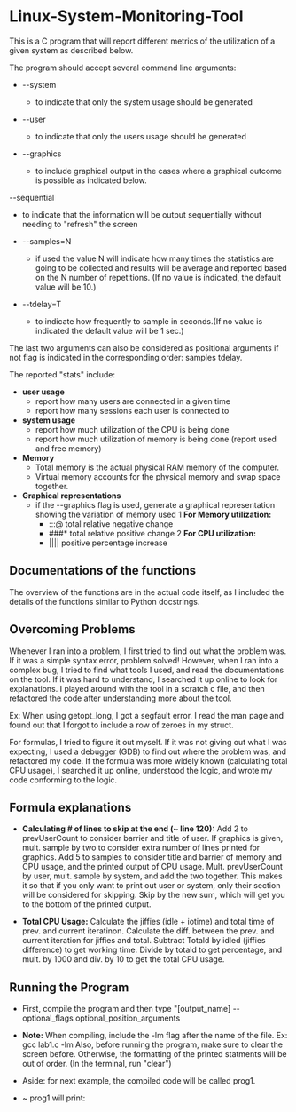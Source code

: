 # Linux-System-Monitoring-Tool

This is a C program that will report different metrics of the utilization of a given system as described below.

The program should accept several command line arguments:

- --system
  - to indicate that only the system usage should be generated

- --user
  - to indicate that only the users usage should be generated

- --graphics
  - to include graphical output in the cases where a graphical outcome is possible as indicated below.

--sequential
  - to indicate that the information will be output sequentially without needing to "refresh" the screen 

- --samples=N
  - if used the value N will indicate how many times the statistics are going to be collected and results will be average and reported based on the N number of repetitions. (If no value is indicated, the default value will be 10.)

- --tdelay=T
  - to indicate how frequently to sample in seconds.(If no value is indicated the default value will be 1 sec.)

The last two arguments can also be considered as positional arguments if not flag is indicated in the corresponding order: samples tdelay.

The reported "stats" include:
  - **user usage**
    - report how many users are connected in a given time
    - report how many sessions each user is connected to
  - **system usage**
    - report how much utilization of the CPU is being done
    - report how much utilization of memory is being done (report used and free memory)
  - **Memory**  
    - Total memory is the actual physical RAM memory of the computer.
    - Virtual memory accounts for the physical memory and swap space together.
  - **Graphical representations**  
    - if the --graphics flag is used, generate a graphical representation showing the variation of memory used
    1 **For Memory utilization:**
      - :::@  total relative negative change
      - ###*  total relative positive change
    2 **For CPU utilization:**
      - ||||   positive percentage increase

## Documentations of the functions
The overview of the functions are in the actual code itself, as I included the details of the functions
similar to Python docstrings.

## Overcoming Problems
Whenever I ran into a problem, I first tried to find out what the problem was. If it was a simple syntax error,
problem solved! However, when I ran into a complex bug, I tried to find what tools I used, and read the documentations
on the tool. If it was hard to understand, I searched it up online to look for explanations. I played around with the tool
in a scratch c file, and then refactored the code after understanding more about the tool.

Ex: When using getopt_long, I got a segfault error. I read the man page and found out that I forgot to include a row of zeroes in my struct.

For formulas, I tried to figure it out myself. If it was not giving out what I was expecting, I used a debugger (GDB) to find out where the problem was,
and refactored my code. If the formula was more widely known (calculating total CPU usage), I searched it up online, understood the logic, and wrote my code
conforming to the logic.

## Formula explanations

- **Calculating # of lines to skip at the end (~ line 120):**
Add 2 to prevUserCount to consider barrier and title of user.
If graphics is given, mult. sample by two to consider extra number of lines printed for graphics.
Add 5 to samples to consider title and barrier of memory and CPU usage, and the printed output of CPU usage.
Mult. prevUserCount by user, mult. sample by system, and add the two together. This makes it so that if you
only want to print out user or system, only their section will be considered for skipping. 
Skip by the new sum, which will get you to the bottom of the printed output.

- **Total CPU Usage:**
Calculate the jiffies (idle + iotime) and total time of prev. and current iteratinon.
Calculate the diff. between the prev. and current iteration for jiffies and total.
Subtract Totald by idled (jiffies difference) to get working time.
Divide by totald to get percentage, and mult. by 1000 and div. by 10 to get the total CPU usage.

## Running the Program

- First, compile the program and then type "[output_name] --optional_flags optional_position_arguments
- **Note:** When compiling, include the -lm flag after the name of the file. Ex: gcc lab1.c -lm
        Also, before running the program, make sure to clear the screen before. Otherwise, the formatting
        of the printed statments will be out of order. (In the terminal, run "clear")
        
- Aside: for next example, the compiled code will be called prog1.
- ~ prog1 will print:

